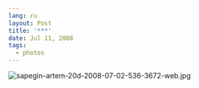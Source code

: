 ```yaml
---
lang: ru
layout: Post
title: '***'
date: Jul 11, 2008
tags:
  - photos
---
```


![sapegin-artem-20d-2008-07-02-536-3672-web.jpg](upload://sapegin-artem-20d-2008-07-02-536-3672-web.jpg)
